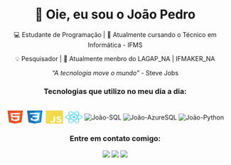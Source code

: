 <h1 align="center">👋 Oie, eu sou o João Pedro</h1>

<p align="center">
  💻 Estudante de Programação | 📍 Atualmente cursando o Técnico em Informática - IFMS
</p>
<p align="center">
  💡 Pesquisador | 🧩 Atualmente menbro do LAGAP_NA | IFMAKER_NA
  </p>
<td></td>
<p class="ti-frase" align="center">
  <em>“A tecnologia move o mundo”</em> - Steve Jobs
</p>


<h3  align="center" >
 Tecnologias que utilizo no meu dia a dia:
</h3>

<div align="center" style="display: inline_block"><br/>
  <img align="center" alt="João-HTML" height="30" width="40" src="https://raw.githubusercontent.com/devicons/devicon/master/icons/html5/html5-original.svg">
  <img align="center" alt="João-CSS" height="30" width="40" src="https://raw.githubusercontent.com/devicons/devicon/master/icons/css3/css3-original.svg">
   <img align="center" alt="João-JS" height="30" width="40" src="https://raw.githubusercontent.com/devicons/devicon/master/icons/javascript/javascript-plain.svg">
  <img align="center" alt="João-React" height="30" width="40" src="https://raw.githubusercontent.com/devicons/devicon/master/icons/react/react-original.svg">
  <img align="center" alt="João-SQL" height="30" width="40" src="https://cdn.jsdelivr.net/gh/devicons/devicon/icons/postgresql/postgresql-original.svg"/>
  <img align="center" alt="João-AzureSQL" height="30" width="40" src="https://cdn.jsdelivr.net/gh/devicons/devicon@latest/icons/azuresqldatabase/azuresqldatabase-original.svg"/>
  <img align="center" alt="João-Python" height="30" width="40" src="https://cdn.jsdelivr.net/gh/devicons/devicon/icons/python/python-original.svg"/>
</div>


<h3  align="center" >
Entre em contato comigo:
</h3>

<div align="center">
  <a href="https://www.instagram.com/srx_joao/" target="_blank"><img src="https://img.shields.io/badge/-Instagram-%23E4405F?style=for-the-badge&logo=instagram&logoColor=white" target="_blank"></a>
  <a href="mailto:srxjoao1@gmail.com"><img src="https://img.shields.io/badge/-Gmail-%23333?style=for-the-badge&logo=gmail&logoColor=white" target="_blank"></a>
  <a href="https://www.linkedin.com/in/srxjoao1/" target="_blank"><img src="https://img.shields.io/badge/-LinkedIn-%230077B5?style=for-the-badge&logo=linkedin&logoColor=white" target="_blank"></a>
</div>
